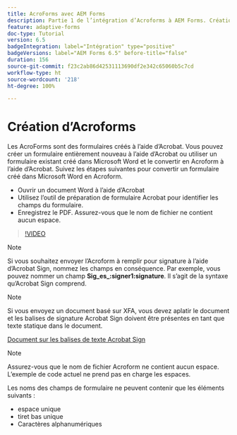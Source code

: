 ```yaml
---
title: AcroForms avec AEM Forms
description: Partie 1 de l’intégration d’Acroforms à AEM Forms. Création d’un formulaire adaptatif à l’aide d’Acroform et fusion des données pour obtenir un PDF.
feature: adaptive-forms
doc-type: Tutorial
version: 6.5
badgeIntegration: label="Intégration" type="positive"
badgeVersions: label="AEM Forms 6.5" before-title="false"
duration: 156
source-git-commit: f23c2ab86d42531113690df2e342c65060b5c7cd
workflow-type: ht
source-wordcount: '218'
ht-degree: 100%

---
```



# Création d’Acroforms

Les AcroForms sont des formulaires créés à l’aide d’Acrobat. Vous pouvez créer un formulaire entièrement nouveau à l’aide d’Acrobat ou utiliser un formulaire existant créé dans Microsoft Word et le convertir en Acroform à l’aide d’Acrobat. Suivez les étapes suivantes pour convertir un formulaire créé dans Microsoft Word en Acroform.

* Ouvrir un document Word à l’aide d’Acrobat
* Utilisez l’outil de préparation de formulaire Acrobat pour identifier les champs du formulaire.
* Enregistrez le PDF. Assurez-vous que le nom de fichier ne contient aucun espace.


>[!VIDEO](https://video.tv.adobe.com/v/22575?quality=12&learn=on)

>[!NOTE]
>
>Si vous souhaitez envoyer l’Acroform à remplir pour signature à l’aide d’Acrobat Sign, nommez les champs en conséquence. Par exemple, vous pouvez nommer un champ **Sig_es_:signer1:signature**. Il s’agit de la syntaxe qu’Acrobat Sign comprend.

>[!NOTE]
>
>Si vous envoyez un document basé sur XFA, vous devez aplatir le document et les balises de signature Acrobat Sign doivent être présentes en tant que texte statique dans le document.

[Document sur les balises de texte Acrobat Sign](https://helpx.adobe.com/fr/sign/using/text-tag.html)

>[!NOTE]
>
>Assurez-vous que le nom de fichier Acroform ne contient aucun espace. L’exemple de code actuel ne prend pas en charge les espaces.
>
>Les noms des champs de formulaire ne peuvent contenir que les éléments suivants :
>
>* espace unique
>* tiret bas unique
>* Caractères alphanumériques
